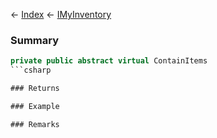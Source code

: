 ← [Index](Api-Index) ← [IMyInventory](VRage.Game.ModAPI.Ingame.IMyInventory)

### Summary

```csharp
private public abstract virtual ContainItems
```csharp

### Returns

### Example

### Remarks

